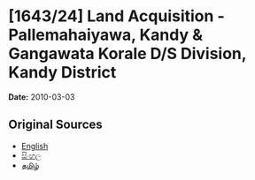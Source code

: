 # [1643/24] Land Acquisition - Pallemahaiyawa, Kandy & Gangawata Korale D/S Division, Kandy District

**Date:** 2010-03-03

## Original Sources

- [English](https://documents.gov.lk/view/extra-gazettes/2010/3/1643-24_E.pdf)
- [සිංහල](https://documents.gov.lk/view/extra-gazettes/2010/3/1643-24_S.pdf)
- [தமிழ்](https://documents.gov.lk/view/extra-gazettes/2010/3/1643-24_T.pdf)
